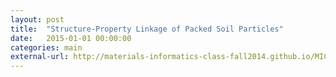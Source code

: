 ```yaml
---
layout: post
title:  "Structure-Property Linkage of Packed Soil Particles"
date:   2015-01-01 00:00:00
categories: main
external-url: http://materials-informatics-class-fall2014.github.io/MIC-Packed-Particles
---
```


